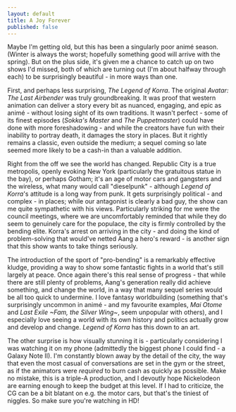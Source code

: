 ```yaml
---
layout: default
title: A Joy Forever
published: false
---
```


Maybe I'm getting old, but this has been a singularly poor animé season. (Winter is always the worst; hopefully something good will arrive with the spring). But on the plus side, it's given me a chance to catch up on two shows I'd missed, both of which are turning out (I'm about halfway through each) to be surprisingly beautiful - in more ways than one.

First, and perhaps less surprising, *The Legend of Korra*. The original *Avatar: The Last Airbender* was truly groundbreaking. It was proof that western animation can deliver a story every bit as nuanced, engaging, and epic as animé - without losing sight of its own traditions. It wasn't perfect - some of its finest episodes (*Sokka's Master* and *The Puppetmaster*) could have done with more foreshadowing - and while the creators have fun with their inability to portray death, it damages the story in places. But it rightly remains a classic, even outside the medium; a sequel coming so late seemed more likely to be a cash-in than a valuable addition.

Right from the off we see the world has changed. Republic City is a true metropolis, openly evoking New York (particularly the gratuitous statue in the bay), or perhaps Gotham; it's an age of motor cars and gangsters and the wireless, what many would call "dieselpunk" - although *Legend of Korra*'s attitude is a long way from punk. It gets surprisingly political - and complex - in places; while our antagonist is clearly a bad guy, the show can me quite sympathetic with his views. Particularly striking for me were the council meetings, where we are uncomfortably reminded that while they do seem to genuinely care for the populace, the city is firmly controlled by the bending elite. Korra's arrest on arriving in the city - and doing the kind of problem-solving that would've netted Aang a hero's reward - is another sign that this show wants to take things seriously.

The introduction of the sport of "pro-bending" is a remarkably effective kludge, providing a way to show some fantastic fights in a world that's still largely at peace. Once again there's this real sense of progress - that while there are still plenty of problems, Aang's generation really did achieve something, and change the world, in a way that many sequel series would be all too quick to undermine. I love fantasy worldbuilding (something that's surprisingly uncommon in animé - and my favourite examples, *Mai Otome* and *Last Exile ~Fam, the Silver Wing~*, seem unpopular with others), and I especially love seeing a world with its own history and politics actually grow and develop and change. *Legend of Korra* has this down to an art.

The other surprise is how visually stunning it is - particularly considering I was watching it on my phone (admittedly the biggest phone I could find - a Galaxy Note II). I'm constantly blown away by the detail of the city, the way that even the most casual of conversations are set in the gym or the street, as if the animators were *required* to burn cash as quickly as possible. Make no mistake, this is a triple-A production, and I devoutly hope Nickelodeon are earning enough to keep the budget at this level. If I had to criticize, the CG can be a bit blatant on e.g. the motor cars, but that's the tiniest of niggles. So make sure you're watching in HD!
